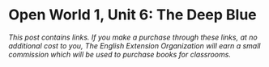 # Open World 1, Unit 6: The Deep Blue
*This post contains links. If you make a purchase through these links, at no additional cost to you, The English Extension Organization will earn a small commission which will be used to purchase books for classrooms.* 
<!--stackedit_data:
eyJoaXN0b3J5IjpbLTIwNzU2MDUyMzQsMzMzNDI4MjE1XX0=
-->
